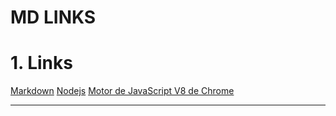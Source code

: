 # MD LINKS
# 1. Links

[Markdown](https://es.wikipedia.org/wiki/Markdown)
[Nodejs](https://nodejs.org/en/)
[Motor de JavaScript V8 de Chrome](https://v8.dev/)

***
